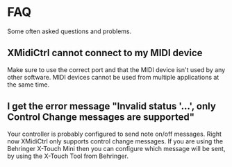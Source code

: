 # FAQ

Some often asked questions and problems.

## XMidiCtrl cannot connect to my MIDI device

Make sure to use the correct port and that the MIDI device isn't used by any other 
software. MIDI devices cannot be used from multiple applications at the same time.

## I get the error message "Invalid status '...', only Control Change messages are supported"

Your controller is probably configured to send note on/off messages. Right now XMidiCtrl only supports
control change messages. If you are using the Behringer X-Touch Mini then you can configure which message 
will be sent, by using the X-Touch Tool from Behringer. 
